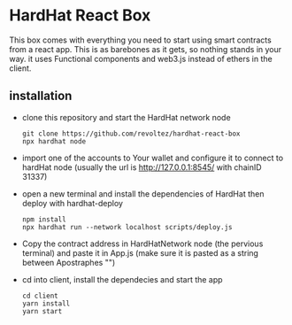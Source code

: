 # HardHat React Box

This box comes with everything you need to start using smart contracts from a react app. This is as barebones as it gets, so nothing stands in your way. it uses Functional components and web3.js instead of ethers in the client.

## installation

- clone this repository and start the HardHat network node

  ```
  git clone https://github.com/revoltez/hardhat-react-box
  npx hardhat node
  ```

- import one of the accounts to Your wallet and configure it to connect to hardHat node (usually the url is http://127.0.0.1:8545/ with chainID 31337)

- open a new terminal and install the dependencies of HardHat then deploy with hardhat-deploy

  ```
  npm install
  npx hardhat run --network localhost scripts/deploy.js
  ```

- Copy the contract address in HardHatNetwork node (the pervious terminal) and paste it in App.js (make sure it is pasted as a string between Apostraphes "")
- cd into client, install the dependecies and start the app

  ```
  cd client
  yarn install
  yarn start
  ```
